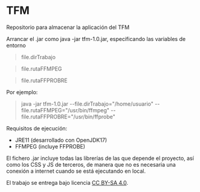 # TFM
Repositorio para almacenar la aplicación del TFM

Arrancar el .jar como java -jar tfm-1.0.jar, especificando las variables de entorno
  > file.dirTrabajo
  
  > file.rutaFFMPEG 
  
  > file.rutaFFPROBRE
  
Por ejemplo:
  > java -jar tfm-1.0.jar --file.dirTrabajo="/home/usuario" --file.rutaFFMPEG="/usr/bin/ffmpeg" --file.rutaFFPROBRE="/usr/bin/ffprobe" 

Requisitos de ejecución:
 - JRE11 (desarrollado con OpenJDK17)
 - FFMPEG (incluye FFPROBE)

El fichero .jar incluye todas las librerías de las que depende el proyecto, así como los CSS y JS de terceros, de manera que no es necesaria una conexión a internet cuando se está ejecutando en local.



El trabajo se entrega bajo licencia <a href="http://creativecommons.org/licenses/by-sa/4.0/?ref=chooser-v1">CC BY-SA 4.0</a>.
